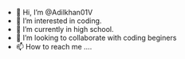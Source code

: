 - 👋 Hi, I’m @Adilkhan01V
- 👀 I’m interested in coding.
- 🌱 I’m currently in high school.
- 💞️ I’m looking to collaborate with coding beginers
- 📫 How to reach me ....

<!---
Adilkhan01V/Adilkhan01V is a ✨ special ✨ repository because its `README.md` (this file) appears on your GitHub profile.
You can click the Preview link to take a look at your changes.
--->
